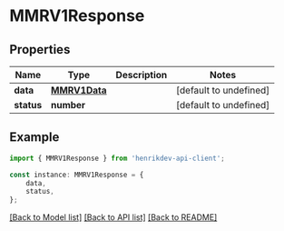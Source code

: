 # MMRV1Response


## Properties

Name | Type | Description | Notes
------------ | ------------- | ------------- | -------------
**data** | [**MMRV1Data**](MMRV1Data.md) |  | [default to undefined]
**status** | **number** |  | [default to undefined]

## Example

```typescript
import { MMRV1Response } from 'henrikdev-api-client';

const instance: MMRV1Response = {
    data,
    status,
};
```

[[Back to Model list]](../README.md#documentation-for-models) [[Back to API list]](../README.md#documentation-for-api-endpoints) [[Back to README]](../README.md)

